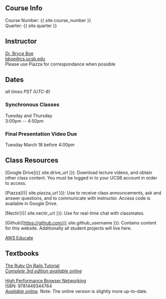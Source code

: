 ## Course Info

Course Number: {{ site.course_number }}  
Quarter: {{ site.quarter }}

## Instructor

[Dr. Bryce Boe](https://sites.cs.ucsb.edu/~bboe/)  
[bboe@cs.ucsb.edu](mailto:bboe@cs.ucsb.edu)  
Please use Piazza for correspondance when possible

## Dates

_all times PST (UTC-8)_

### Synchronous Classes

Tuesday and Thursday  
3:00pm -- 4:50pm  

### Final Presentation Video Due

Tuesday March 18 before 4:00pm

## Class Resources

[Google Drive]({{ site.drive_url }}): Download lecture videos, and obtain other class content. You must be logged in to your UCSB account in order to access.

[Piazza]({{ site.piazza_url }}): Use to receive class announcements, ask and answer questions, and to communicate with instructor. Access code is available in Google Drive.

[Nectir]({{ site.nectir_url }}): Use for real-time chat with classmates.

[Github](https://github.com/{{ site.github_username }}): Contains content for this website. Additionally all student projects will live here.

[AWS Educate](https://www.awseducate.com/Registration?apptype=student&courseview=true)

## Textbooks

[The Ruby On Rails Tutorial](https://www.railstutorial.org/book)  
_[Complete 3rd edition available online](https://3rd-edition.railstutorial.org/book)_

[High Performance Browser Networking](https://www.amazon.com/High-Performance-Browser-Networking-performance/dp/1449344763)  
ISBN: 9781449344764  
_[Available online](https://hpbn.co/)._
Note: The online version is slightly more up-to-date.
